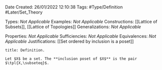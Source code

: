 <div class="topSpace"></div>

Date Created: 26/01/2022 12:10:38
Tags: #Type/Definition #Later/Set_Theory

Types: <i>Not Applicable</i>
Examples: <i>Not Applicable</i> 
Constructions: [[Lattice of Subsets]], [[Lattice of Topologies]]
Generalizations: <i>Not Applicable</i>

Properties: <i>Not Applicable</i>
Sufficiencies: <i>Not Applicable</i>
Equivalences: <i>Not Applicable</i>
Justifications: [[Set ordered by inclusion is a poset]]

``` ad-Definition
title: Definition.

Let $X$ be a set. The **inclusion poset of $X$** is the pair $\tpl{X,\subseteq}$.

```
